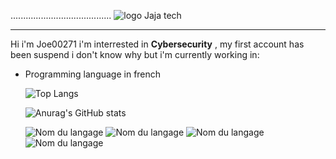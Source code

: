  ........................................ ![logo Jaja tech](https://github.com/user-attachments/assets/751c4f61-01f9-411f-bd04-6d5e35c8eeed)


-------------------------------------------

Hi i'm Joe00271 i'm interrested in **Cybersecurity** , my first account has been suspend i don't know why but i'm currently working in:
- Programming language in french

  ![Top Langs](https://github-readme-stats.vercel.app/api/top-langs/?username=joe00271&layout=compact)

  ![Anurag's GitHub stats](https://github-readme-stats.vercel.app/api?username=joe00271&show_icons=true&theme=radical)

  ![Nom du langage](https://img.shields.io/badge/Python-blue?logo=Logo&logoColor=white)
  ![Nom du langage](https://img.shields.io/badge/C++-violet?logo=Logo&logoColor=white)
  ![Nom du langage](https://img.shields.io/badge/Cybersecurity-red?logo=Logo&logoColor=black)
  ![Nom du langage](https://img.shields.io/badge/Javascript-yellow?logo=Logo&logoColor=white)
  




  


